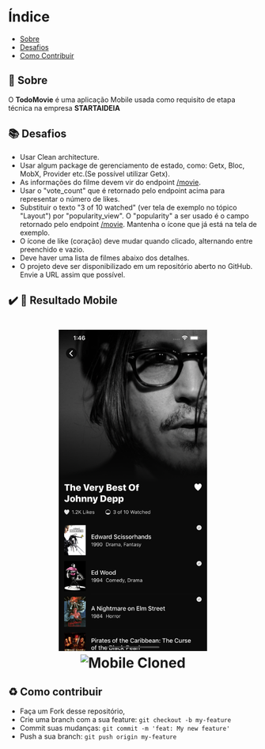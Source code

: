 # Índice

- [Sobre](#sobre)
- [Desafios](#desafios)
- [Como Contribuir](#como-contribuir)

<a id="sobre"></a>

## :bookmark: Sobre

O <strong>TodoMovie</strong> é uma aplicação Mobile usada como requisito de etapa técnica na empresa <strong>STARTAIDEIA</strong>

<a id="desafios"></a>

## :books: Desafios

- Usar Clean architecture.
- Usar algum package de gerenciamento de estado, como: Getx, Bloc, MobX, Provider etc.(Se possível utilizar Getx).
- As informações do filme devem vir do endpoint [/movie](https://developers.themoviedb.org/3/movies/get-movie-details).
- Usar o "vote_count" que é retornado pelo endpoint acima para representar o número de likes.
- Substituir o texto "3 of 10 watched" (ver tela de exemplo no tópico "Layout") por "popularity_view". O "popularity" a ser usado é o campo retornado pelo endpoint [/movie](https://developers.themoviedb.org/3/movies/get-movie-details). Mantenha o ícone que já está na tela de exemplo.
- O ícone de like (coração) deve mudar quando clicado, alternando entre preenchido e vazio.
- Deve haver uma lista de filmes abaixo dos detalhes.
- O projeto deve ser disponibilizado em um repositório aberto no GitHub. Envie a URL assim que
  possível.

## :heavy_check_mark: :iphone: Resultado Mobile

<h1 align="center">
    <img alt="Mobile Main" src=".github/main_image.png" width="300px">
    <img alt="Mobile Cloned" src=".github/cloned_image.svg" width="300px">
</h1>

<a id="como-contribuir"></a>

## :recycle: Como contribuir

- Faça um Fork desse repositório,
- Crie uma branch com a sua feature: `git checkout -b my-feature`
- Commit suas mudanças: `git commit -m 'feat: My new feature'`
- Push a sua branch: `git push origin my-feature`
